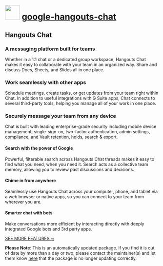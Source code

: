 # <img src="https://cdn.jsdelivr.net/gh/mkevenaar/chocolatey-packages@b9054dd3d6b57c32290183f96cf1f93c1def7925/icons/google-hangouts-chat.png" width="48" height="48"/> [google-hangouts-chat](https://community.chocolatey.org/packages/google-hangouts-chat)

## Hangouts Chat

### A messaging platform built for teams

Whether in a 1:1 chat or a dedicated group workspace, Hangouts Chat makes it easy to collaborate with your team in an organized way. Share and discuss Docs, Sheets, and Slides all in one place.

### Work seamlessly with other apps

Schedule meetings, create tasks, or get updates from your team right within Chat. In addition to useful integrations with G Suite apps, Chat connects to several third-party tools, helping you manage all of your work in one place.

### Securely message your team from any device

Chat is built with leading enterprise-grade security including mobile device management, single-sign-on, two-factor authentication, admin settings, compliance, and Vault retention, holds, search & export.

#### Search with the power of Google

Powerful, filterable search across Hangouts Chat threads makes it easy to find what you need, when you need it. Search acts as a collective team memory, allowing you to review past discussions and decisions.

#### Chime in from anywhere

Seamlessly use Hangouts Chat across your computer, phone, and tablet via a web browser or native apps, so you can connect to your team from wherever you are.

#### Smarter chat with bots

Make conversations more efficient by interacting directly with deeply integrated Google bots and 3rd party apps.

[SEE MORE FEATURES ⇨](https://gsuite.google.com/compare-editions/?feature=chat)

**Please Note**: This is an automatically updated package. If you find it is
out of date by more than a day or two, please contact the maintainer(s) and
let them know [here](https://github.com/mkevenaar/chocolatey-packages/issues) that the package is no longer updating correctly.
